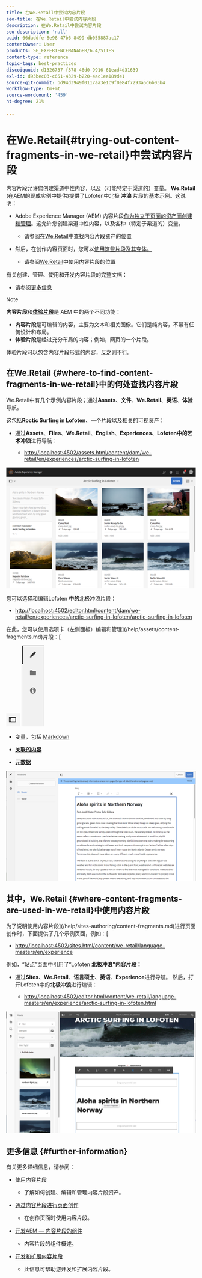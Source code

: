 ```yaml
---
title: 在We.Retail中尝试内容片段
seo-title: 在We.Retail中尝试内容片段
description: 在We.Retail中尝试内容片段
seo-description: 'null'
uuid: 66daddfe-8e98-47b6-8499-db055887ac17
contentOwner: User
products: SG_EXPERIENCEMANAGER/6.4/SITES
content-type: reference
topic-tags: best-practices
discoiquuid: d1326737-f378-46d0-9916-61ead4d31639
exl-id: d93bec03-c651-4329-b220-4ac1ea189de1
source-git-commit: bd94d3949f0117aa3e1c9f0e84f7293a5d6b03b4
workflow-type: tm+mt
source-wordcount: '459'
ht-degree: 21%

---
```


# 在We.Retail{#trying-out-content-fragments-in-we-retail}中尝试内容片段

内容片段允许您创建渠道中性内容，以及（可能特定于渠道的）变量。 **We.Retail** (在AEM的现成实例中提供)提供了Lofoten中北极 **冲浪** 片段的基本示例。这说明：

* Adobe Experience Manager (AEM) 内容片段[作为独立于页面的资产而创建和管理](/help/assets/content-fragments.md)。这允许您创建渠道中性内容，以及各种（特定于渠道的）变量。

   * 请参阅[在We.Retail](#where-to-find-content-fragments-in-we-retail)中查找内容片段资产的位置

* 然后，在创作内容页面时，您可以[使用这些片段及其变体。](/help/sites-authoring/content-fragments.md)

   * 请参阅[We.Retail](#where-content-fragments-are-used-in-we-retail)中使用内容片段的位置

有关创建、管理、使用和开发内容片段的完整文档：

* 请参阅[更多信息](#further-information)

>[!NOTE]
>
>**内容片段**&#x200B;和&#x200B;**[体验片段](/help/sites-authoring/experience-fragments.md)**&#x200B;是 AEM 中的两个不同功能：
>
>* **内容片段**&#x200B;是可编辑的内容，主要为文本和相关图像。它们是纯内容，不带有任何设计和布局。
>* **体验片段**&#x200B;是经过充分布局的内容；例如，网页的一个片段。

>
>
体验片段可以包含内容片段形式的内容，反之则不行。

## 在We.Retail {#where-to-find-content-fragments-in-we-retail}中的何处查找内容片段

We.Retail中有几个示例内容片段；通过&#x200B;**Assets**、**文件**、**We.Retail**、**英语**、**体验**&#x200B;导航。

这包括&#x200B;**Roctic Surfing in Lofoten**、一个片段以及相关的可视资产：

* 通过&#x200B;**Assets**、**Files**、**We.Retail**、**English**、**Experiences**、**Lofoten中的艺术冲浪**&#x200B;进行导航：

   * [http://localhost:4502/assets.html/content/dam/we-retail/en/experiences/arctic-surfing-in-lofoten](http://localhost:4502/assets.html/content/dam/we-retail/en/experiences/arctic-surfing-in-lofoten)

![cf-44](assets/cf-44.png)

您可以选择和编辑Lofoten **中的**&#x200B;北极冲浪片段：

* [http://localhost:4502/editor.html/content/dam/we-retail/en/experiences/arctic-surfing-in-lofoten/arctic-surfing-in-lofoten](http://localhost:4502/editor.html/content/dam/we-retail/en/experiences/arctic-surfing-in-lofoten/arctic-surfing-in-lofoten)

在此，您可以使用选项卡（左侧面板）编辑和管理](/help/assets/content-fragments.md)片段：[

![](do-not-localize/cf-45-aa.png) ![](do-not-localize/cf-45-a.png)

* **[](/help/assets/content-fragments-variations.md)** 变量，包括 [Markdown](/help/assets/content-fragments-markdown.md)

* **[关联的内容](/help/assets/content-fragments-assoc-content.md)**
* **[元数据](/help/assets/content-fragments-metadata.md)**

![cf-46](assets/cf-46.png)

## 其中，We.Retail {#where-content-fragments-are-used-in-we-retail}中使用内容片段

为了说明使用内容片段](/help/sites-authoring/content-fragments.md)进行页面创作时，下面提供了几个示例页面，例如：[

* [http://localhost:4502/sites.html/content/we-retail/language-masters/en/experience](http://localhost:4502/sites.html/content/we-retail/language-masters/en/experience)

例如，“站点”页面中引用了“Lofoten **北极冲浪”内容片段：**

* 通过&#x200B;**Sites**、**We.Retail**、**语言硕士**、**英语**、**Experience**&#x200B;进行导航。 然后，打开Lofoten中的&#x200B;**北极冲浪**&#x200B;进行编辑：

   * [http://localhost:4502/editor.html/content/we-retail/language-masters/en/experience/arctic-surfing-in-lofoten.html](http://localhost:4502/editor.html/content/we-retail/language-masters/en/experience/arctic-surfing-in-lofoten.html)

![cf-53](assets/cf-53.png)

## 更多信息 {#further-information}

有关更多详细信息，请参阅：

* [使用内容片段](/help/assets/content-fragments.md)

   * 了解如何创建、编辑和管理内容片段资产。

* [通过内容片段进行页面创作](/help/sites-authoring/content-fragments.md)

   * 在创作页面时使用内容片段。

* [开发AEM — 内容片段的组件](/help/sites-developing/components-content-fragments.md)

   * 内容片段的组件概述。

* [开发和扩展内容片段](/help/sites-developing/customizing-content-fragments.md)

   * 此信息可帮助您开发和扩展内容片段。
